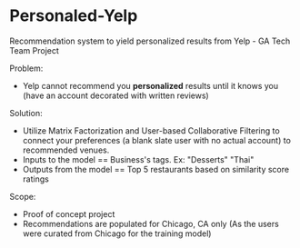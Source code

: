 # Personaled-Yelp
Recommendation system to yield personalized results from Yelp - GA Tech Team Project

Problem:
- Yelp cannot recommend you __personalized__ results until it knows you (have an account decorated with written reviews)

Solution:
- Utilize Matrix Factorization and User-based Collaborative Filtering to connect your preferences (a blank slate user with no actual account) to recommended venues.
- Inputs to the model == Business's tags. Ex: "Desserts" "Thai"
- Outputs from the model == Top 5 restaurants based on similarity score ratings

Scope:
- Proof of concept project
- Recommendations are populated for Chicago, CA only (As the users were curated from Chicago for the training model)
